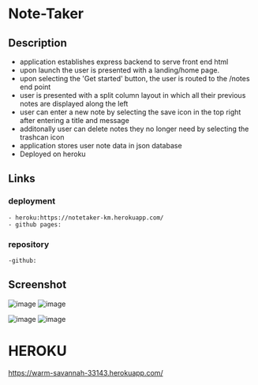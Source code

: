 # Note-Taker


## Description
 - application establishes express backend to serve front end html
 - upon launch the user is presented with a landing/home page.
 - upon selecting the 'Get started' button, the user is routed to the /notes end point
 - user is presented with a split column layout in which all their previous notes are displayed along the left
 - user can enter a new note by selecting the save icon in the top right after entering a title and message
 - additonally user can delete notes they no longer need by selecting the trashcan icon
 - application stores user note data in json database
 - Deployed on heroku

## Links
### deployment
    - heroku:https://notetaker-km.herokuapp.com/
    - github pages:
### repository
    -github:

## Screenshot
![image](https://user-images.githubusercontent.com/90432404/148446165-53a29a98-1cb8-4caa-8413-c7d1306acce5.png)
![image](https://user-images.githubusercontent.com/90432404/148446227-dab37e14-67ab-48a5-9942-3360fad2f678.png)

![image](https://user-images.githubusercontent.com/90432404/148446238-cc7ac275-470e-4cb0-95de-0f9eef87323e.png)
![image](https://user-images.githubusercontent.com/90432404/148446240-e2a0b54c-2b09-4821-adf0-c7fae473d217.png)



# HEROKU
https://warm-savannah-33143.herokuapp.com/

